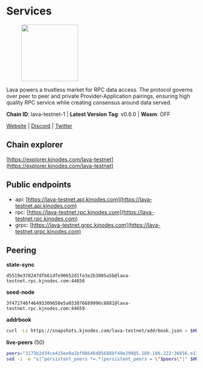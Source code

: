 # Services

<figure><img src="https://raw.githubusercontent.com/kj89/testnet_manuals/main/pingpub/logos/lava.png" width="150" alt=""><figcaption></figcaption></figure>

Lava powers a trustless market for RPC data access. The protocol  governs over peer to peer and private Provider-Application pairings,  ensuring high quality RPC service while creating consensus around data served.

**Chain ID**: lava-testnet-1 | **Latest Version Tag**: v0.6.0 | **Wasm**: OFF

[Website](https://lavanet.xyz) | [Discord](https://discord.com/invite/Tbk5NxTCdA) | [Twitter](https://twitter.com/lavanetxyz)




## Chain explorer
[https://explorer.kjnodes.com/lava-testnet](https://explorer.kjnodes.com/lava-testnet)

## Public endpoints

* api: [https://lava-testnet.api.kjnodes.com](https://lava-testnet.api.kjnodes.com)
* rpc: [https://lava-testnet.rpc.kjnodes.com](https://lava-testnet.rpc.kjnodes.com)
* grpc: [https://lava-testnet.grpc.kjnodes.com](https://lava-testnet.grpc.kjnodes.com)

## Peering

**state-sync**

```text
d5519e378247dfb61dfe90652d1fe3e2b3005a5b@lava-testnet.rpc.kjnodes.com:44656
```

**seed-node**

```text
3f472746f46493309650e5a033076689996c8881@lava-testnet.rpc.kjnodes.com:44659
```

**addrbook**
```bash
curl -Ls https://snapshots.kjnodes.com/lava-testnet/addrbook.json > $HOME/.lava/config/addrbook.json
```

**live-peers** (50)
```bash
peers="3173b2d34ce415ee9a1bf08646d85688bf49e299@5.189.186.222:36656,e1383b216c42acc842193c5ac7321ce6c0d73db0@78.47.37.142:26656,d5519e378247dfb61dfe90652d1fe3e2b3005a5b@65.109.68.190:44656,4732ed188fbe7603f81d9f4c825397277bb72217@5.75.235.195:26656,c0efea9152aed75fcf3022b8af45243818c59d6a@49.12.13.104:26656,821c9347c927db52138dcd4bb54478fdf17f273e@81.0.218.53:26656,a1bd8762d48020935bce660723ace5d6d4d0b6b4@135.181.251.39:26656,a2afdc48785be73f208af349e78d632b5556cc01@5.75.226.151:26656,ec3a0b0399b19e89e04a1fef5cfafdc0f3d8a1d7@185.209.230.159:26656,f1a06e47ffd768253bd83fba1b3a605a18eca389@38.242.133.192:26656,e268a2ce255d51a93e6ec89ee73c233bbaec70f4@49.12.185.46:26656,4ad3f3731073a016fa0c99118b2a5a2d313928f5@207.180.233.148:26656,6a55747d1f93e46696f233ac563e28fea24afc47@38.242.237.192:36656,c44b3d7765b34a2034ea45b9ad27ddad4faddea2@116.202.29.200:26656,8a089094624f27698f365402a059b8b810532805@207.180.229.129:26656,fd8ea335ddad4a793d9dbbd9b3b70ec99d6a3331@161.97.139.208:26656,1598a86c04a64d17fa15a07eb201f50c5d760842@75.119.136.106:26656,bec79fab73dbbe345d8b26cdeeeee4ab83fdf80e@176.9.22.117:35656,a753585da65620cd735d790955c548ce2f3f2286@167.86.98.134:26656,82c3a20fbc0d18b0982b183fb535eee7e03a72c9@207.180.248.217:28656,ec8065014ed4814b12c884ed528b96f281104528@65.21.131.215:26686,d8900913c64c2d7894d13ba35fe6c3e7c346015a@95.31.224.15:36656,e593c7a9ca61f5616119d6beb5bd8ef5dd28d62d@34.246.190.1:26656,d5ad7ae6caf54ef20a6dc04d30a55caac6c540c9@5.61.41.138:26656,c83d7b205b2e80bd9a33c13161bd39d520988455@38.242.139.189:26656,474e2436e097c28472a1fe269e1825762fa340d6@38.242.128.19:26656,944389dd08321247c8ad687d904591a3d73d16c6@173.249.38.130:26656,07c8a4eea1f6826509d9da5ec7eee7a1a145ab09@20.24.72.210:26656,6f1f1414c63e9ffca9cb59fe4c847580da2020d6@109.123.235.222:10104,fdc3bd914360b1be8ee2e9f4a447223830527497@78.46.36.203:26656,c5c98017339ce6d4d5d2a4fd0fb1aaeb966ef0f7@65.108.124.57:36656,abcbee11d25ad94c231494c502993f9b26d11474@83.171.248.213:26656,e83c0fdeb2b0e258bb559d657d0907b63635127a@159.69.149.85:26656,1b09acd86e1a2db56c72db7848ada3ad581f027a@95.217.109.222:36656,ade02cddf71489b79a2054a7c6ba2cab8a0abb18@185.163.125.232:26656,9a151159039fd8abce61ddb21e5342605787792b@5.75.228.39:26656,3ec1ce800d88aed4fcf978b594439d64542c9e32@5.161.145.40:26656,1625da7a2cb97d2ce17382d1f996adbc8841ac7c@38.242.222.255:26656,cba6347ac83120324c34514d383f3e9835ac15e9@5.75.139.114:26656,c1dea7275193428628cb2f3383c29d515f91a746@207.180.233.44:26656,f30d07170a092f82702e3c12334fa9fd828b71c6@168.119.124.130:47656,4cd28f05ddd531a944334dd427f9f472c0650746@47.99.84.238:26656,1a0dc31600f1f9d0664f3307a7d38b240722569c@64.176.4.130:44656,370ae92bd28701e0c1d8dc912ccf0d40fe0db3d5@157.90.245.166:26656,2cb465a7c919321978f89701b4ae07ac505f7ad8@194.163.184.228:26656,ca1c561ad051d12cf99d8846303f4d31bfe3eb83@138.197.57.142:26656,9d5802ec3e10fbac150850ffdfa50f324e804b95@95.214.55.62:35656,4b1dfa6c538de8d13a116bc68205636e42d6fbbd@146.190.82.119:26656,35f9c3d2825b05a2aded66e9de66102507e6ca0f@207.180.210.152:26656,f642b376722d6ce104ffd4c204e78ffe811e16c3@5.75.230.221:26656"
sed -i -e "s|^persistent_peers *=.*|persistent_peers = \"$peers\"|" $HOME/.lava/config/config.toml
```
